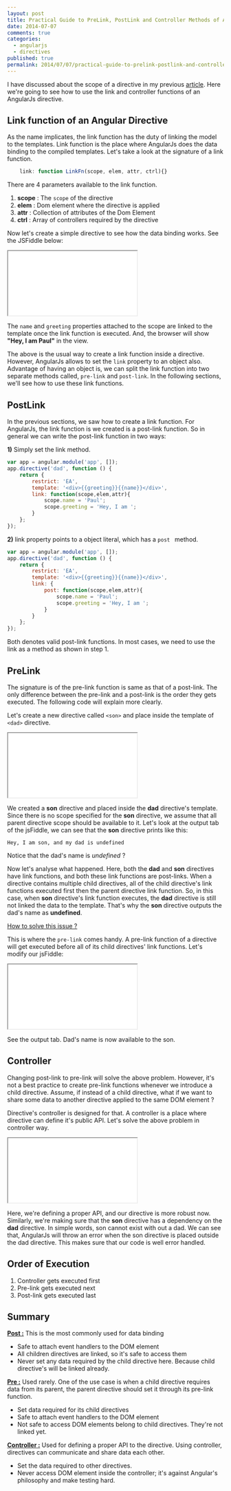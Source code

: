 ```yaml
---
layout: post
title: Practical Guide to PreLink, PostLink and Controller Methods of Angular Directives
date: 2014-07-07 
comments: true
categories:
  - angularjs
  - directives
published: true
permalink: 2014/07/07/practical-guide-to-prelink-postlink-and-controller-methods-of-angular-directives/
---
```


I have discussed about the scope of a directive in my previous [article](http://www.undefinednull.com/2014/02/11/mastering-the-scope-of-a-directive-in-angularjs/). Here we're going to see how to use the link and controller functions of an AngularJs directive.
<!-- more -->
## Link function of an Angular Directive

As the name implicates, the link function has the duty of linking the model to the templates. Link function is the place where AngularJs does the data binding to the compiled templates. Let's take a look at the signature of a link function.


```js
	link: function LinkFn(scope, elem, attr, ctrl){}
```
There are 4 parameters available to the link function.

1. **scope** : 	The `scope` of the directive
2. **elem** : 	Dom element where the directive is applied
3. **attr** : 	Collection of attributes of the Dom Element
4. **ctrl** : 		Array of controllers required by the directive

Now let's create a simple directive to see how the data binding works. See the JSFiddle below:

<iframe loading="lazy" class="embedd-iframe" src="//jsfiddle.net/shidhincr/Bpxn2/embedded/js,html,css,result/" title="js-fiddle"></iframe>

The `name` and `greeting` properties attached to the scope are linked to the template once the link function is executed. And, the browser will show **"Hey, I am Paul"** in the view.

The above is the usual way to create a link function inside a directive. However, AngularJs  allows to set the `link` property to an object also. Advantage of having an object is, we can split the link function into two separate methods called, `pre-link` and `post-link`. In the following sections, we'll see how to use these link functions.

## PostLink

<!--1. Post link is same as the link function-->
<!--2. Example syntax-->

In the previous sections, we saw how to create a link function. For AngularJs, the link function is we created is a post-link function. So in general we can write the post-link function in two ways:

**1)** Simply set the link method.

```js
var app = angular.module('app', []);
app.directive('dad', function () {
    return {
        restrict: 'EA',
        template: '<div>{{greeting}}{{name}}</div>',
        link: function(scope,elem,attr){
            scope.name = 'Paul';
            scope.greeting = 'Hey, I am ';
        }
    };
});
```
**2)** link property points to a object literal, which has a `post ` method.

```js
var app = angular.module('app', []);
app.directive('dad', function () {
    return {
        restrict: 'EA',
        template: '<div>{{greeting}}{{name}}</div>',
        link: {
        	post: function(scope,elem,attr){
	            scope.name = 'Paul';
	            scope.greeting = 'Hey, I am ';
	        }
        }
    };
});
```
<div class="info">
Both denotes valid post-link functions. In most cases, we need to use the link as a method as shown in step 1.
</div>

## PreLink

<!--1. Most of the times not required-->
<!--2. We're going to see one of the use case when it's required.-->
<!--3. Create a directive <son> and add it to the <dad> directive-->
<!--4. Create data binding : scope.text = 'my dad's name is name.'-->

The signature is of the pre-link function is same as that of a post-link. The only difference between the pre-link and a post-link is the order they gets executed. The following code will explain more clearly.

Let's create a new directive called `<son>` and place inside the template of `<dad>` directive.

<iframe loading="lazy" class="embedd-iframe" src="//jsfiddle.net/shidhincr/Bpxn2/1/embedded/js,html,css,result/" title="js-fiddle-1"></iframe>

We created a **son** directive and placed inside the **dad** directive's template. Since there is no scope specified for the **son** directive, we assume that all parent directive scope should be available to it. Let's look at the output tab of the jsFiddle, we can see that the **son** directive prints like this:

	Hey, I am son, and my dad is undefined

Notice that the dad's name is *undefined* ?

Now let's analyse what happened. Here, both the **dad** and **son** directives have link functions, and both these link functions are post-links. When a directive contains multiple child directives, all of the child directive's link functions executed first then the parent directive link function. So, in this case, when  **son** directive's link function executes, the **dad** directive is still not linked the data to the template. That's why the **son** directive outputs the dad's name as **undefined**.

<u>How to solve this issue ?</u>

This is where the `pre-link` comes handy. A pre-link function of a directive will get executed before all of its child directives' link functions. Let's modify our jsFiddle:

<iframe loading="lazy" class="embedd-iframe" src="//jsfiddle.net/shidhincr/Bpxn2/2/embedded/js,html,css,result/" title="js-fiddle-2"></iframe>

See the output tab. Dad's name is now available to the son.

## Controller

Changing post-link to pre-link will solve the above problem. However, it's not a best practice to create pre-link functions whenever we introduce a child directive. Assume, if instead of a child directive, what if we want to share some data to another directive applied to the same DOM element ?

Directive's controller is designed for that. A controller is a place where directive can define it's public API. Let's solve the above problem in controller way.

<iframe loading="lazy" class="embedd-iframe" src="//jsfiddle.net/shidhincr/Bpxn2/2/embedded/js,html,css,result/" title="js-fiddle-3"></iframe>

Here, we're defining a proper API, and our directive is more robust now. Similarly,  we're making sure that the **son** directive has a dependency on the **dad** directive. In simple words, son cannot exist with out a dad. We can see that, AngularJs will throw an error when the son directive is placed outside the dad directive. This makes sure that our code is well error handled.

## Order of Execution

1. Controller gets executed first
2. Pre-link gets  executed next
3. Post-link gets executed last

## Summary

<u>**Post :**</u>
This is the most commonly used for data binding

- Safe to attach event handlers to the  DOM element
- All children directives are linked, so it's safe to access them
- Never set any data required by the child directive here. Because child directive's will be linked already.

<u>**Pre :**</u>
Used rarely. One of the use case is when a child directive requires data from its parent, the parent directive should set it through its pre-link function.

- Set data required for its child directives
- Safe to attach event handlers to the DOM element
- Not safe to access DOM elements belong to child directives. They're not linked yet.

<u>**Controller :**</u>
Used for defining a proper API to the directive. Using controller, directives can communicate and share data each other.

- Set the data required to other directives.
- Never access DOM element inside the controller; it's against Angular's philosophy and make testing hard.

